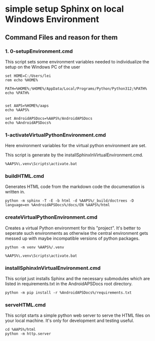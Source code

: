 # simple setup Sphinx on local Windows Environment

## Command Files and reason for them

### 1. 0-setupEnvironment.cmd
This script sets some environment variables needed to individualize the setup on the Windows PC of the user

``` script
set HOME=C:/Users/lei
rem echo %HOME%

PATH=%HOME%;%HOME%/AppData/Local/Programs/Python/Python312;%PATH%
echo %PATH%


set AAPS=%HOME%/aaps
echo %AAPS%

set AndroidAPSDocs=%AAPS%/AndroidAPSDocs
echo %AndroidAPSDocs%
```

### 1-activateVirtualPythonEnvironment.cmd
Here environment variables for the virtual python environment are set.

This script is generate by the installSphinxInVirtualEnvironment.cmd.

``` script
%AAPS%\.venv\Scripts\activate.bat
```

### buildHTML.cmd
Generates HTML code from the markdown code the documenation is written in.

``` script
python -m sphinx -T -E -b html -d %AAPS%/_build/doctrees -D language=en %AndroidAPSDocs%/docs/EN %AAPS%/html
```

### createVirtualPythonEnvironment.cmd
Creates a virtual Python environment for this "project". It's better to seperate such environments as otherwise the central environment gets messed up with maybe incompatible versions of python packages.

``` script
python -m venv %AAPS%/.venv

%AAPS%\.venv\Scripts\activate.bat
```

### installSphinxInVirtualEnvironment.cmd
This script just installs Sphinx and the necessary submodules which are listed in requirements.txt in the AndroidAPSDocs root directory.

``` script
python -m pip install -r %AndroidAPSDocs%/requirements.txt
```

### serveHTML.cmd
This script starts a simple python web server to serve the HTML files on your local machine. It's only for development and testing useful.

``` script
cd %AAPS%/html
python -m http.server 
```
